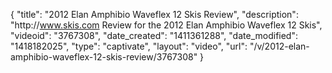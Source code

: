 {
    "title": "2012 Elan Amphibio Waveflex 12 Skis Review",
    "description": "http:\/\/www.skis.com Review for the 2012 Elan Amphibio Waveflex 12 Skis",
    "videoid": "3767308",
    "date_created": "1411361288",
    "date_modified": "1418182025",
    "type": "captivate",
    "layout": "video",
    "url": "\/v\/2012-elan-amphibio-waveflex-12-skis-review\/3767308"
}